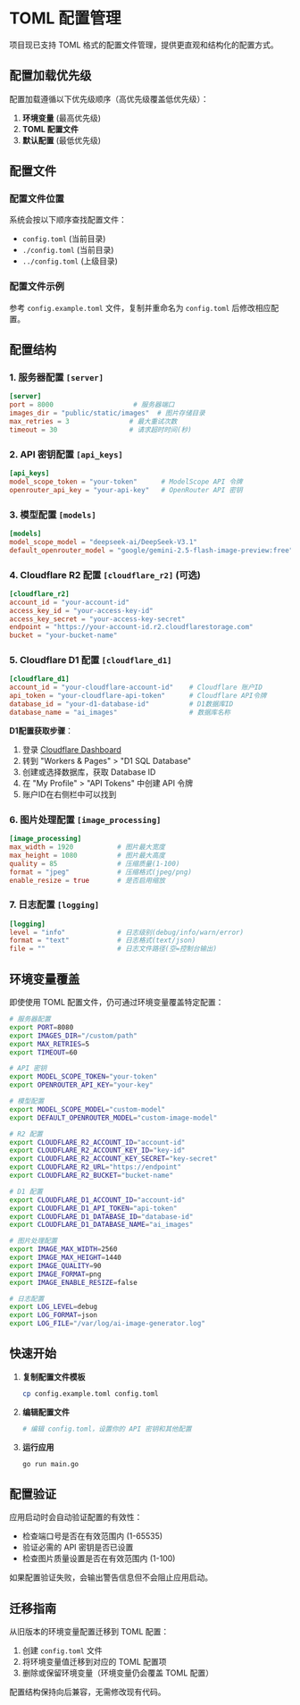 # TOML 配置管理

项目现已支持 TOML 格式的配置文件管理，提供更直观和结构化的配置方式。

## 配置加载优先级

配置加载遵循以下优先级顺序（高优先级覆盖低优先级）：

1. **环境变量** (最高优先级)
2. **TOML 配置文件**
3. **默认配置** (最低优先级)

## 配置文件

### 配置文件位置

系统会按以下顺序查找配置文件：
- `config.toml` (当前目录)
- `./config.toml` (当前目录)
- `../config.toml` (上级目录)

### 配置文件示例

参考 `config.example.toml` 文件，复制并重命名为 `config.toml` 后修改相应配置。

## 配置结构

### 1. 服务器配置 `[server]`
```toml
[server]
port = 8000                    # 服务器端口
images_dir = "public/static/images"  # 图片存储目录
max_retries = 3               # 最大重试次数
timeout = 30                  # 请求超时时间(秒)
```

### 2. API 密钥配置 `[api_keys]`
```toml
[api_keys]
model_scope_token = "your-token"      # ModelScope API 令牌
openrouter_api_key = "your-api-key"   # OpenRouter API 密钥
```

### 3. 模型配置 `[models]`
```toml
[models]
model_scope_model = "deepseek-ai/DeepSeek-V3.1"
default_openrouter_model = "google/gemini-2.5-flash-image-preview:free"
```

### 4. Cloudflare R2 配置 `[cloudflare_r2]` (可选)
```toml
[cloudflare_r2]
account_id = "your-account-id"
access_key_id = "your-access-key-id"
access_key_secret = "your-access-key-secret"
endpoint = "https://your-account-id.r2.cloudflarestorage.com"
bucket = "your-bucket-name"
```

### 5. Cloudflare D1 配置 `[cloudflare_d1]`
```toml
[cloudflare_d1]
account_id = "your-cloudflare-account-id"    # Cloudflare 账户ID
api_token = "your-cloudflare-api-token"      # Cloudflare API令牌
database_id = "your-d1-database-id"          # D1数据库ID
database_name = "ai_images"                  # 数据库名称
```

**D1配置获取步骤**：
1. 登录 [Cloudflare Dashboard](https://dash.cloudflare.com/)
2. 转到 "Workers & Pages" > "D1 SQL Database"
3. 创建或选择数据库，获取 Database ID
4. 在 "My Profile" > "API Tokens" 中创建 API 令牌
5. 账户ID在右侧栏中可以找到

### 6. 图片处理配置 `[image_processing]`
```toml
[image_processing]
max_width = 1920           # 图片最大宽度
max_height = 1080          # 图片最大高度
quality = 85               # 压缩质量(1-100)
format = "jpeg"            # 压缩格式(jpeg/png)
enable_resize = true       # 是否启用缩放
```

### 7. 日志配置 `[logging]`
```toml
[logging]
level = "info"             # 日志级别(debug/info/warn/error)
format = "text"            # 日志格式(text/json)
file = ""                  # 日志文件路径(空=控制台输出)
```

## 环境变量覆盖

即使使用 TOML 配置文件，仍可通过环境变量覆盖特定配置：

```bash
# 服务器配置
export PORT=8080
export IMAGES_DIR="/custom/path"
export MAX_RETRIES=5
export TIMEOUT=60

# API 密钥
export MODEL_SCOPE_TOKEN="your-token"
export OPENROUTER_API_KEY="your-key"

# 模型配置
export MODEL_SCOPE_MODEL="custom-model"
export DEFAULT_OPENROUTER_MODEL="custom-image-model"

# R2 配置
export CLOUDFLARE_R2_ACCOUNT_ID="account-id"
export CLOUDFLARE_R2_ACCOUNT_KEY_ID="key-id"
export CLOUDFLARE_R2_ACCOUNT_KEY_SECRET="key-secret"
export CLOUDFLARE_R2_URL="https://endpoint"
export CLOUDFLARE_R2_BUCKET="bucket-name"

# D1 配置
export CLOUDFLARE_D1_ACCOUNT_ID="account-id"
export CLOUDFLARE_D1_API_TOKEN="api-token"
export CLOUDFLARE_D1_DATABASE_ID="database-id"
export CLOUDFLARE_D1_DATABASE_NAME="ai_images"

# 图片处理配置
export IMAGE_MAX_WIDTH=2560
export IMAGE_MAX_HEIGHT=1440
export IMAGE_QUALITY=90
export IMAGE_FORMAT=png
export IMAGE_ENABLE_RESIZE=false

# 日志配置
export LOG_LEVEL=debug
export LOG_FORMAT=json
export LOG_FILE="/var/log/ai-image-generator.log"
```

## 快速开始

1. **复制配置文件模板**
   ```bash
   cp config.example.toml config.toml
   ```

2. **编辑配置文件**
   ```bash
   # 编辑 config.toml，设置你的 API 密钥和其他配置
   ```

3. **运行应用**
   ```bash
   go run main.go
   ```

## 配置验证

应用启动时会自动验证配置的有效性：
- 检查端口号是否在有效范围内 (1-65535)
- 验证必需的 API 密钥是否已设置
- 检查图片质量设置是否在有效范围内 (1-100)

如果配置验证失败，会输出警告信息但不会阻止应用启动。

## 迁移指南

从旧版本的环境变量配置迁移到 TOML 配置：

1. 创建 `config.toml` 文件
2. 将环境变量值迁移到对应的 TOML 配置项
3. 删除或保留环境变量（环境变量仍会覆盖 TOML 配置）

配置结构保持向后兼容，无需修改现有代码。